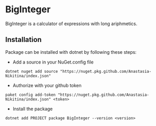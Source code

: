 # BigInteger 

BigInteger is a calculator of expressions with long ariphmetics.

## Installation


Package can be installed with dotnet by following these steps:

* Add a source in your NuGet.config file
```
dotnet nuget add source "https://nuget.pkg.github.com/Anastasia-Nikitina/index.json"
```

* Authorize with your github token
```
paket config add-token "https://nuget.pkg.github.com/Anastasia-Nikitina/index.json" <token>
```

* Install the package
```
dotnet add PROJECT package BigInteger --version <version>
```